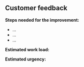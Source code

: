 ## Customer feedback

**Steps needed for the improvement:**
* ...
* ...
* ...


**Estimated work load:**

**Estimated urgency:**
